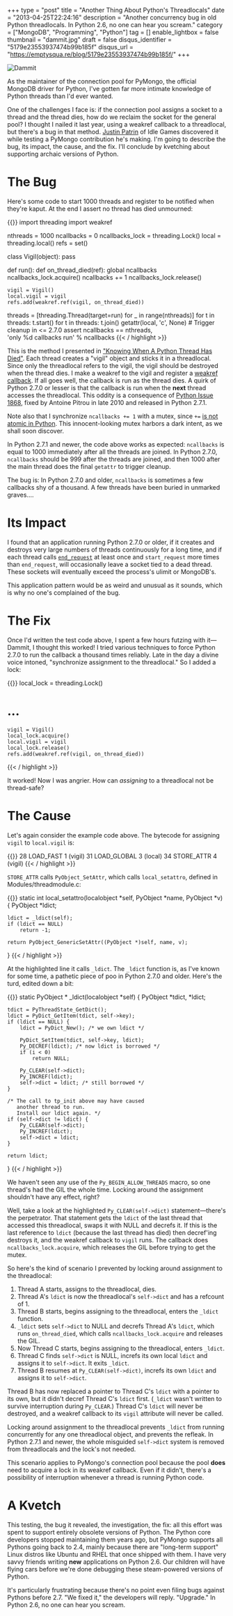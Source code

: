 +++
type = "post"
title = "Another Thing About Python's Threadlocals"
date = "2013-04-25T22:24:16"
description = "Another concurrency bug in old Python threadlocals. In Python 2.6, no one can hear you scream."
category = ["MongoDB", "Programming", "Python"]
tag = []
enable_lightbox = false
thumbnail = "dammit.jpg"
draft = false
disqus_identifier = "5179e23553937474b99b185f"
disqus_url = "https://emptysqua.re/blog/5179e23553937474b99b185f/"
+++

<p><img alt="Dammit" border="0" src="dammit.jpg" style="display:block; margin-left:auto; margin-right:auto;" title="dammit.jpg"/></p>
<p>As the maintainer of the connection pool for PyMongo, the official MongoDB driver for Python, I've gotten far more intimate knowledge of Python threads than I'd ever wanted.</p>
<p>One of the challenges I face is: if the connection pool assigns a socket to a thread and the thread dies, how do we reclaim the socket for the general pool? I thought I nailed it last year, using a weakref callback to a threadlocal, but there's a bug in that method. <a href="https://twitter.com/papercrane">Justin Patrin</a> of Idle Games discovered it while testing a PyMongo contribution he's making. I'm going to describe the bug, its impact, the cause, and the fix. I'll conclude by kvetching about supporting archaic versions of Python.</p>
<h1 id="the-bug">The Bug</h1>
<p>Here's some code to start 1000 threads and register to be notified when they're kaput. At the end I assert no thread has died unmourned:</p>

{{<highlight python3>}}
import threading
import weakref

nthreads = 1000
ncallbacks = 0
ncallbacks_lock = threading.Lock()
local = threading.local()
refs = set()

class Vigil(object):
    pass

def run():
    def on_thread_died(ref):
        global ncallbacks
        ncallbacks_lock.acquire()
        ncallbacks += 1
        ncallbacks_lock.release()

    vigil = Vigil()
    local.vigil = vigil
    refs.add(weakref.ref(vigil, on_thread_died))

threads = [threading.Thread(target=run)
           for _ in range(nthreads)]
for t in threads: t.start()
for t in threads: t.join()
getattr(local, 'c', None)  # Trigger cleanup in <= 2.7.0
assert ncallbacks == nthreads, \
    'only %d callbacks run' % ncallbacks
{{< / highlight >}}

<p>This is the method I presented in <a href="/knowing-when-a-python-thread-has-died/">"Knowing When A Python Thread Has Died"</a>. Each thread creates a "vigil" object and sticks it in a threadlocal. Since only the threadlocal refers to the vigil, the vigil should be destroyed when the thread dies. I make a weakref to the vigil and register a <a href="http://docs.python.org/2/library/weakref.html#weakref.ref">weakref callback</a>. If all goes well, the callback is run as the thread dies. A quirk of Python 2.7.0 or lesser is that the callback is run when the <strong>next</strong> thread accesses the threadlocal. This oddity is a consequence of <a href="http://bugs.python.org/issue1868">Python Issue 1868</a>, fixed by Antoine Pitrou in late 2010 and released in Python 2.7.1.</p>
<p>Note also that I synchronize <code>ncallbacks += 1</code> with a mutex, since <code>+=</code> <a href="/python-increment-is-weird/">is not atomic in Python</a>. This innocent-looking mutex harbors a dark intent, as we shall soon discover.</p>
<p>In Python 2.7.1 and newer, the code above works as expected: <code>ncallbacks</code> is equal to 1000 immediately after all the threads are joined. In Python 2.7.0, <code>ncallbacks</code> should be 999 after the threads are joined, and then 1000 after the main thread does the final <code>getattr</code> to trigger cleanup.</p>
<p>The bug is: In Python 2.7.0 and older, <code>ncallbacks</code> is sometimes a few callbacks shy of a thousand. A few threads have been buried in unmarked graves....</p>
<h1 id="its-impact">Its Impact</h1>
<p>I found that an application running Python 2.7.0 or older, if it creates and destroys very large numbers of threads continuously for a long time, and if each thread calls <a href="https://pymongo.readthedocs.io/en/stable/2.8/examples/requests.html"><code>end_request</code></a> at least once and <code>start_request</code> more times than <code>end_request</code>, will occasionally leave a socket tied to a dead thread. These sockets will eventually exceed the process's ulimit or MongoDB's.</p>
<p>This application pattern would be as weird and unusual as it sounds, which is why no one's complained of the bug.</p>
<h1 id="the-fix">The Fix</h1>
<p>Once I'd written the test code above, I spent a few hours futzing with it—Dammit, I thought this worked! I tried various techniques to force Python 2.7.0 to run the callback a thousand times reliably. Late in the day a divine voice intoned, "synchronize assignment to the threadlocal." So I added a lock:</p>

{{<highlight python3>}}
local_lock = threading.Lock()
# ...
    vigil = Vigil()
    local_lock.acquire()
    local.vigil = vigil
    local_lock.release()
    refs.add(weakref.ref(vigil, on_thread_died))
{{< / highlight >}}

<p>It worked! Now I was angrier. How can <em>assigning</em> to a threadlocal not be thread-safe?</p>
<h1 id="the-cause">The Cause</h1>
<p>Let's again consider the example code above. The bytecode for assigning <code>vigil</code> to <code>local.vigil</code> is:</p>

{{<highlight plain>}}
28 LOAD_FAST        1 (vigil)
31 LOAD_GLOBAL      3 (local)
34 STORE_ATTR       4 (vigil)
{{< / highlight >}}

<p><code>STORE_ATTR</code> calls <code>PyObject_SetAttr</code>, which calls <code>local_setattro</code>, defined in Modules/threadmodule.c:</p>

{{<highlight C>}}
static int
local_setattro(localobject *self, PyObject *name, PyObject *v)
{
    PyObject *ldict;

    ldict = _ldict(self);
    if (ldict == NULL)
        return -1;

    return PyObject_GenericSetAttr((PyObject *)self, name, v);
}
{{< / highlight >}}

<p>At the highlighted line it calls <code>_ldict</code>. The <code>_ldict</code> function is, as I've known for some time, a pathetic piece of poo in Python 2.7.0 and older. Here's the turd, edited down a bit:</p>

{{<highlight c>}}
static PyObject *
_ldict(localobject *self)
{
    PyObject *tdict, *ldict;

    tdict = PyThreadState_GetDict();
    ldict = PyDict_GetItem(tdict, self->key);
    if (ldict == NULL) {
        ldict = PyDict_New(); /* we own ldict */

        PyDict_SetItem(tdict, self->key, ldict);
        Py_DECREF(ldict); /* now ldict is borrowed */
        if (i < 0)
            return NULL;

        Py_CLEAR(self->dict);
        Py_INCREF(ldict);
        self->dict = ldict; /* still borrowed */
    }

    /* The call to tp_init above may have caused
       another thread to run.
       Install our ldict again. */
    if (self->dict != ldict) {
        Py_CLEAR(self->dict);
        Py_INCREF(ldict);
        self->dict = ldict;
    }

    return ldict;
}
{{< / highlight >}}

<p>We haven't seen any use of the <code>Py_BEGIN_ALLOW_THREADS</code> macro, so one thread's had the GIL the whole time. Locking around the assignment shouldn't have any effect, right?</p>
<p>Well, take a look at the highlighted <code>Py_CLEAR(self->dict)</code> statement—there's the perpetrator. That statement gets the <code>ldict</code> of the last thread that accessed this threadlocal, swaps it with NULL and decrefs it. If this is the last reference to <code>ldict</code> (because the last thread has died) then decref'ing destroys it, and the weakref callback to <code>vigil</code> runs. The callback does <code>ncallbacks_lock.acquire</code>, which releases the GIL before trying to get the mutex.</p>
<p>So here's the kind of scenario I prevented by locking around assignment to the threadlocal:</p>
<ol>
<li>Thread A starts, assigns to the threadlocal, dies.</li>
<li>Thread A's <code>ldict</code> is now the threadlocal's <code>self->dict</code> and has a refcount of 1.</li>
<li>Thread B starts, begins assigning to the threadlocal, enters the <code>_ldict</code> function.</li>
<li><code>_ldict</code> sets <code>self->dict</code> to NULL and decrefs Thread A's <code>ldict</code>, which runs <code>on_thread_died</code>, which calls <code>ncallbacks_lock.acquire</code> and releases the GIL.</li>
<li>Now Thread C starts, begins assigning to the threadlocal, enters <code>_ldict</code>.</li>
<li>Thread C finds <code>self->dict</code> is NULL, increfs its own local <code>ldict</code> and assigns it to <code>self->dict</code>. It exits <code>_ldict</code>.</li>
<li>Thread B resumes at <code>Py_CLEAR(self->dict)</code>, increfs its own <code>ldict</code> and assigns it to <code>self->dict</code>.</li>
</ol>
<p>Thread B has now replaced a pointer to Thread C's <code>ldict</code> with a pointer to its own, but it didn't decref Thread C's <code>ldict</code> first. (<code>_ldict</code> wasn't written to survive interruption during <code>Py_CLEAR</code>.) Thread C's <code>ldict</code> will never be destroyed, and a weakref callback to its <code>vigil</code> attribute will never be called.</p>
<p>Locking around assignment to the threadlocal prevents <code>_ldict</code> from running concurrently for any one threadlocal object, and prevents the refleak. In Python 2.7.1 and newer, the whole misguided <code>self->dict</code> system is removed from threadlocals and the lock's not needed.</p>
<p>This scenario applies to PyMongo's connection pool because the pool <strong>does</strong> need to acquire a lock in its weakref callback. Even if it didn't, there's a possibility of interruption whenever a thread is running Python code.</p>
<h1 id="a-kvetch">A Kvetch<a id="scream"></a></h1>
<p>This testing, the bug it revealed, the investigation, the fix: all this effort was spent to support entirely obsolete versions of Python. The Python core developers stopped maintaining them years ago, but PyMongo supports all Pythons going back to 2.4, mainly because there are "long-term support" Linux distros like Ubuntu and RHEL that once shipped with them. I have very savvy friends writing <strong>new</strong> applications on Python 2.6. Our children will have flying cars before we're done debugging these steam-powered versions of Python.</p>
<p>It's particularly frustrating because there's no point even filing bugs against Pythons before 2.7. "We fixed it," the developers will reply. "Upgrade." In Python 2.6, no one can hear you scream.</p>
